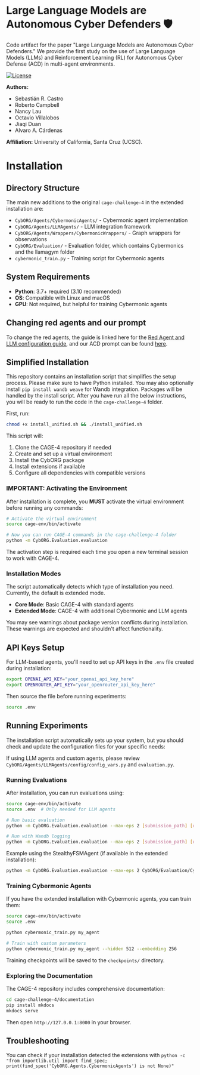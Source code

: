# Large Language Models are Autonomous Cyber Defenders 🛡️

Code artifact for the paper "Large Language Models are Autonomous Cyber Defenders." We provide the first study on the
use of Large Language Models (LLMs) and Reinforcement Learning (RL) for Autonomous Cyber Defense (ACD) in multi-agent environments.

[![License](https://img.shields.io/badge/License-Apache%202.0-blue.svg)](https://opensource.org/licenses/Apache-2.0)

**Authors:** 
- Sebastián R. Castro
- Roberto Campbell
- Nancy Lau 
- Octavio Villalobos
- Jiaqi Duan 
- Alvaro A. Cárdenas

**Affiliation:** University of California, Santa Cruz (UCSC).

# Installation
## Directory Structure

The main new additions to the original `cage-challenge-4` in the extended installation are:

- `CybORG/Agents/CybermonicAgents/` - Cybermonic agent implementation
- `CybORG/Agents/LLMAgents/` - LLM integration framework
- `CybORG/Agents/Wrappers/CybermonicWrappers/` - Graph wrappers for observations
- `CybORG/Evaluation/` - Evaluation folder, which contains Cybermonics and the llamagym folder
- `cybermonic_train.py` - Training script for Cybermonic agents

## System Requirements

- **Python**: 3.7+ required (3.10 recommended)
- **OS**: Compatible with Linux and macOS
- **GPU**: Not required, but helpful for training Cybermonic agents

## Changing red agents and our prompt

To change the red agents, the guide is linked here for the [Red Agent and LLM configuration guide](README_RED_AGENTS.md), and our ACD prompt can be found [here](base.yml).

## Simplified Installation

This repository contains an installation script that simplifies the setup process. Please make sure to have Python installed. You may also optionally install `pip install wandb weave` for Wandb integration. Packages will be handled by the install script. After you have run all the below instructions, you will be ready to run the code in the `cage-challenge-4` folder.

First, run:

```bash
chmod +x install_unified.sh && ./install_unified.sh
```

This script will:
1. Clone the CAGE-4 repository if needed
2. Create and set up a virtual environment
3. Install the CybORG package
4. Install extensions if available
5. Configure all dependencies with compatible versions

### IMPORTANT: Activating the Environment

After installation is complete, you **MUST** activate the virtual environment before running any commands:

```bash
# Activate the virtual environment
source cage-env/bin/activate

# Now you can run CAGE-4 commands in the cage-challenge-4 folder
python -m CybORG.Evaluation.evaluation
```

The activation step is required each time you open a new terminal session to work with CAGE-4.

### Installation Modes

The script automatically detects which type of installation you need. Currently, the default is extended mode.

- **Core Mode**: Basic CAGE-4 with standard agents
- **Extended Mode**: CAGE-4 with additional Cybermonic and LLM agents

You may see warnings about package version conflicts during installation. These warnings are expected and shouldn't affect functionality.

## API Keys Setup

For LLM-based agents, you'll need to set up API keys in the `.env` file created during installation:

```bash
export OPENAI_API_KEY="your_openai_api_key_here"
export OPENROUTER_API_KEY="your_openrouter_api_key_here"
```

Then source the file before running experiments:
```bash
source .env
```

## Running Experiments

The installation script automatically sets up your system, but you should check and update the configuration files for your specific needs:

If using LLM agents and custom agents, please review `CybORG/Agents/LLMAgents/config/config_vars.py` and `evaluation.py`.

### Running Evaluations

After installation, you can run evaluations using:

```bash
source cage-env/bin/activate
source .env  # Only needed for LLM agents

# Run basic evaluation
python -m CybORG.Evaluation.evaluation --max-eps 2 [submission_path] [output_path]

# Run with Wandb logging
python -m CybORG.Evaluation.evaluation --max-eps 2 [submission_path] [output_path] --wandb-entity <wandb_username> --wandb-mode online
```

Example using the StealthyFSMAgent (if available in the extended installation):
```bash
python -m CybORG.Evaluation.evaluation --max-eps 2 CybORG/Evaluation/Cybermonics CybORG/Evaluation/Cybermonics/StealthyFSMAgent
```

### Training Cybermonic Agents

If you have the extended installation with Cybermonic agents, you can train them:

```bash
source cage-env/bin/activate
source .env

python cybermonic_train.py my_agent

# Train with custom parameters
python cybermonic_train.py my_agent --hidden 512 --embedding 256
```

Training checkpoints will be saved to the `checkpoints/` directory.

### Exploring the Documentation

The CAGE-4 repository includes comprehensive documentation:

```bash
cd cage-challenge-4/documentation
pip install mkdocs
mkdocs serve
```

Then open `http://127.0.0.1:8000` in your browser.

## Troubleshooting
You can check if your installation detected the extensions with `python -c "from importlib.util import find_spec; print(find_spec('CybORG.Agents.CybermonicAgents') is not None)"`
